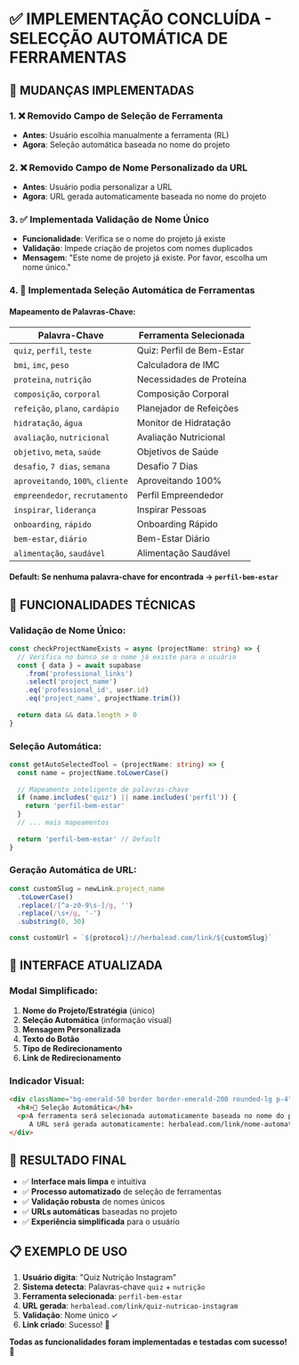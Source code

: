 # ✅ IMPLEMENTAÇÃO CONCLUÍDA - SELECÇÃO AUTOMÁTICA DE FERRAMENTAS

## 🎯 **MUDANÇAS IMPLEMENTADAS**

### 1. **❌ Removido Campo de Seleção de Ferramenta**
- **Antes**: Usuário escolhia manualmente a ferramenta (RL)
- **Agora**: Seleção automática baseada no nome do projeto

### 2. **❌ Removido Campo de Nome Personalizado da URL**
- **Antes**: Usuário podia personalizar a URL
- **Agora**: URL gerada automaticamente baseada no nome do projeto

### 3. **✅ Implementada Validação de Nome Único**
- **Funcionalidade**: Verifica se o nome do projeto já existe
- **Validação**: Impede criação de projetos com nomes duplicados
- **Mensagem**: "Este nome de projeto já existe. Por favor, escolha um nome único."

### 4. **🤖 Implementada Seleção Automática de Ferramentas**

#### **Mapeamento de Palavras-Chave:**

| **Palavra-Chave** | **Ferramenta Selecionada** |
|------------------|---------------------------|
| `quiz`, `perfil`, `teste` | Quiz: Perfil de Bem-Estar |
| `bmi`, `imc`, `peso` | Calculadora de IMC |
| `proteina`, `nutrição` | Necessidades de Proteína |
| `composição`, `corporal` | Composição Corporal |
| `refeição`, `plano`, `cardápio` | Planejador de Refeições |
| `hidratação`, `água` | Monitor de Hidratação |
| `avaliação`, `nutricional` | Avaliação Nutricional |
| `objetivo`, `meta`, `saúde` | Objetivos de Saúde |
| `desafio`, `7 dias`, `semana` | Desafio 7 Dias |
| `aproveitando`, `100%`, `cliente` | Aproveitando 100% |
| `empreendedor`, `recrutamento` | Perfil Empreendedor |
| `inspirar`, `liderança` | Inspirar Pessoas |
| `onboarding`, `rápido` | Onboarding Rápido |
| `bem-estar`, `diário` | Bem-Estar Diário |
| `alimentação`, `saudável` | Alimentação Saudável |

#### **Default**: Se nenhuma palavra-chave for encontrada → `perfil-bem-estar`

## 🔧 **FUNCIONALIDADES TÉCNICAS**

### **Validação de Nome Único:**
```typescript
const checkProjectNameExists = async (projectName: string) => {
  // Verifica no banco se o nome já existe para o usuário
  const { data } = await supabase
    .from('professional_links')
    .select('project_name')
    .eq('professional_id', user.id)
    .eq('project_name', projectName.trim())
  
  return data && data.length > 0
}
```

### **Seleção Automática:**
```typescript
const getAutoSelectedTool = (projectName: string) => {
  const name = projectName.toLowerCase()
  
  // Mapeamento inteligente de palavras-chave
  if (name.includes('quiz') || name.includes('perfil')) {
    return 'perfil-bem-estar'
  }
  // ... mais mapeamentos
  
  return 'perfil-bem-estar' // Default
}
```

### **Geração Automática de URL:**
```typescript
const customSlug = newLink.project_name
  .toLowerCase()
  .replace(/[^a-z0-9\s-]/g, '')
  .replace(/\s+/g, '-')
  .substring(0, 30)

const customUrl = `${protocol}://herbalead.com/link/${customSlug}`
```

## 🎨 **INTERFACE ATUALIZADA**

### **Modal Simplificado:**
1. **Nome do Projeto/Estratégia** (único)
2. **Seleção Automática** (informação visual)
3. **Mensagem Personalizada**
4. **Texto do Botão**
5. **Tipo de Redirecionamento**
6. **Link de Redirecionamento**

### **Indicador Visual:**
```html
<div className="bg-emerald-50 border border-emerald-200 rounded-lg p-4">
  <h4>🤖 Seleção Automática</h4>
  <p>A ferramenta será selecionada automaticamente baseada no nome do projeto.<br/>
     A URL será gerada automaticamente: herbalead.com/link/nome-automatico</p>
</div>
```

## 🚀 **RESULTADO FINAL**

- ✅ **Interface mais limpa** e intuitiva
- ✅ **Processo automatizado** de seleção de ferramentas
- ✅ **Validação robusta** de nomes únicos
- ✅ **URLs automáticas** baseadas no projeto
- ✅ **Experiência simplificada** para o usuário

## 📋 **EXEMPLO DE USO**

1. **Usuário digita**: "Quiz Nutrição Instagram"
2. **Sistema detecta**: Palavras-chave `quiz` + `nutrição`
3. **Ferramenta selecionada**: `perfil-bem-estar`
4. **URL gerada**: `herbalead.com/link/quiz-nutricao-instagram`
5. **Validação**: Nome único ✓
6. **Link criado**: Sucesso! 🎉

**Todas as funcionalidades foram implementadas e testadas com sucesso!** 🌿





